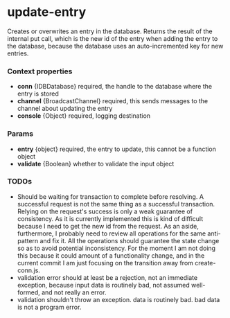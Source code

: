 # update-entry
Creates or overwrites an entry in the database. Returns the result of the internal put call, which is the new id of the entry when adding the entry to the database, because the database uses an auto-incremented key for new entries.

### Context properties
* **conn** {IDBDatabase} required, the handle to the database where the entry is stored
* **channel** {BroadcastChannel} required, this sends messages to the channel about updating the entry
* **console** {Object} required, logging destination

### Params
* **entry** {object} required, the entry to update, this cannot be a function object
* **validate** {Boolean} whether to validate the input object

### TODOs
* Should be waiting for transaction to complete before resolving. A successful request is not the same thing as a successful transaction. Relying on the request's success is only a weak guarantee of consistency. As it is currently implemented this is kind of difficult because I need to get the new id from the request. As an aside, furthermore, I probably need to review all operations for the same anti-pattern and fix it. All the operations should guarantee the state change so as to avoid potential inconsistency. For the moment I am not doing this because it could amount of a functionality change, and in the current commit I am just focusing on the transition away from create-conn.js.
* validation error should at least be a rejection, not an immediate exception, because input data is routinely bad, not assumed well-formed, and not really an error.
* validation shouldn't throw an exception. data is routinely bad. bad data is not a program error.
